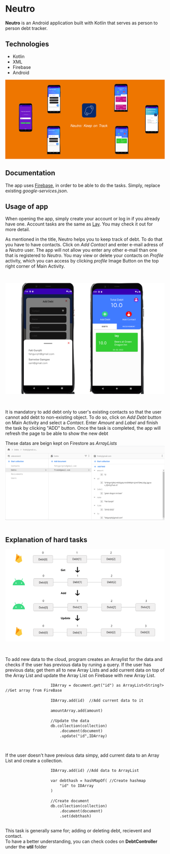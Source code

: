 # Neutro

**Neutro** is an Android application built with Kotlin that serves as person to person debt tracker.

## Technologies

- Kotlin
- XML
- Firebase
- Android

![Image of Thumbnail](https://github.com/FatiGurqiti/Neutro/blob/master/images/Neutro.png)

## Documentation

The app uses [Firebase](https://firebase.google.com/), in order to be able to do the tasks. Simply, replace existing _google-services.json_.


## Usage of app

When opening the app, simply create your account or log in if you already have one. Account tasks are the same as [Lay](https://github.com/FatiGurqiti/Lay). You may check it out for more detail.

As mentioned in the title, Neutro helps you to keep track of debt. To do that you have to have contacts. Click on _Add Contact_ and enter e-mail adress of a _Neutro_ user. The app will not allow you enter any other e-mail than one that is registered to _Neutro_. 
You may view or delete your contacts on _Profile_ activity, which you can access by clicking _profile_ Image Button on the top right corner of Main Activity.

<br>

![Image of Debt](https://github.com/FatiGurqiti/Neutro/blob/master/images/Add%20Debt.png)  

<br>

It is mandatory to add debt only to user's existing contacts so that the user cannot add debt to non-existing object. To do so, click on _Add Debt_ button on Main Activity and select a _Contact_. Enter _Amount_ and _Label_ and finish the task by clicking "ADD" button.
Once the task is completed, the app will refresh the page to be able to show the new debt
<br>

These datas are beign kept on Firestore as *ArrayLists*
<br>
![Image of Firebase](https://github.com/FatiGurqiti/Neutro/blob/master/images/Firebase.png)  
<br>

## Explanation of hard tasks

![Image of Explanation](https://github.com/FatiGurqiti/Neutro/blob/master/images/Explenation.png)

<br>

To add new data to the cloud, program creates an Arraylist for the data and checks if the user has previous data by runing a query. If the user has previous data; get them all to new Array Lists and add current data on top of the Array List and update the Array List on Firebase with new Array List. 

```
                    IDArray = document.get("id") as ArrayList<String?> //Get array from FireBase

                    IDArray.add(id)  //Add current data to it

                    amountArray.add(amount)

                    //Update the data
                    db.collection(collection)
                        .document(document)
                        .update("id",IDArray)
```

<br>

If the user doesn't have previous data simpy, add current data to an Array List and create a collection. 
```
                    IDArray.add(id) //Add data to ArrayList

                    var debthash = hashMapOf( //Create hashmap
                        "id" to IDArray
                    )

                    //Create document
                    db.collection(collection)
                        .document(document)
                        .set(debthash)
              
```

This task is generally same for; adding or deleting debt, recievent and contact. <br>
To have a better understanding, you can check codes on **DebtController** under the **util** folder
